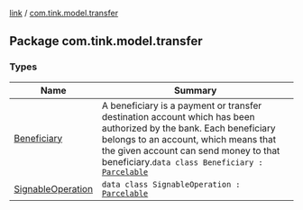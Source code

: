 [link](../index.md) / [com.tink.model.transfer](./index.md)

## Package com.tink.model.transfer

### Types

| Name | Summary |
|---|---|
| [Beneficiary](-beneficiary/index.md) | A beneficiary is a payment or transfer destination account which has been authorized by the bank. Each beneficiary belongs to an account, which means that the given account can send money to that beneficiary.`data class Beneficiary : `[`Parcelable`](https://developer.android.com/reference/android/os/Parcelable.html) |
| [SignableOperation](-signable-operation/index.md) | `data class SignableOperation : `[`Parcelable`](https://developer.android.com/reference/android/os/Parcelable.html) |
